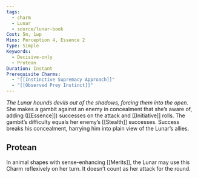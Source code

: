 ```yaml
---
tags:
  - charm
  - Lunar
  - source/lunar-book
Cost: 5m, 1wp
Mins: Perception 4, Essence 2
Type: Simple
Keywords:
  - Decisive-only
  - Protean
Duration: Instant
Prerequisite Charms:
  - "[[Instinctive Supremacy Approach]]"
  - "[[Observed Prey Instinct]]"
---
```

*The Lunar hounds devils out of the shadows, forcing them into the open.*
She makes a gambit against an enemy in concealment that she’s aware of, adding ([[Essence]]) successes on the attack and [[Initiative]] rolls. The gambit’s difficulty equals her enemy’s [[Stealth]] successes. Success breaks his concealment, harrying him into plain view of the Lunar’s allies. 
## Protean 

In animal shapes with sense-enhancing [[Merits]], the Lunar may use this Charm reflexively on her turn. It doesn’t count as her attack for the round.